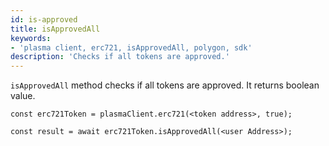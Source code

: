 ```yaml
---
id: is-approved
title: isApprovedAll
keywords: 
- 'plasma client, erc721, isApprovedAll, polygon, sdk'
description: 'Checks if all tokens are approved.'
---
```


`isApprovedAll` method checks if all tokens are approved. It returns boolean value.

```
const erc721Token = plasmaClient.erc721(<token address>, true);

const result = await erc721Token.isApprovedAll(<user Address>);

```
